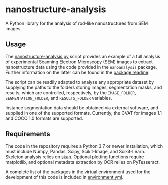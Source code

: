 # nanostructure-analysis
A Python library for the analysis of rod-like nanostructures from SEM images.

## Usage

The [nanostructure-analysis.py](nanostructure_analysis.py) script provides an example of a full analysis of experimental Scanning Electron Microscopy (SEM) images to extract nanostructure data using the code provided in the `nanoanalysis` package. Further information on the latter can be found in the [package readme](nanoanalysis/README.md).

The script can be readily adapted to analyse any appropriate dataset by supplying the paths to the folders storing images, segmentation masks, and results, which are controlled, respectively, by the `IMAGE_FOLDER`, `SEGMENTATION_FOLDER`, and `RESULTS_FOLDER` variables.

Instance segmentation data should be obtained via external software, and supplied in one of the supported formats. Currently, the CVAT for images 1.1 and COCO 1.0 formats are supported.

## Requirements

The code in the repository requires a Python 3.7 or newer installation, which must include Numpy, Pandas, Scipy, Scikit-Image, and Scikit-Learn. Skeleton analysis relies on [skan](https://github.com/jni/skan). Optional plotting functions require matplotlib, and optional metadata extraction by OCR relies on PyTesseract.

A complete list of the packages in the virtual environment used for the development of this code is included in [environment.yml](environment.yml).